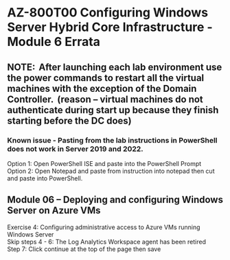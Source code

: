 # AZ-800T00 Configuring Windows Server Hybrid Core Infrastructure - Module 6 Errata

## NOTE:  After launching each lab environment use the power commands to restart all the virtual machines with the exception of the Domain Controller.  (reason – virtual machines do not authenticate during start up because they finish starting before the DC does)  

### Known issue - Pasting from the lab instructions in PowerShell does not work in Server 2019 and 2022.<br>

Option 1:  Open PowerShell ISE and paste into the PowerShell Prompt <br>
Option 2:  Open Notepad and paste from instruction into notepad then cut and paste into PowerShell. <br>

## Module 06 – Deploying and configuring Windows Server on Azure VMs 

Exercise 4: Configuring administrative access to Azure VMs running Windows Server <br>
Skip steps 4 - 6: The Log Analytics Workspace agent has been retired <br>
Step 7: Click continue at the top of the page then save <br>


